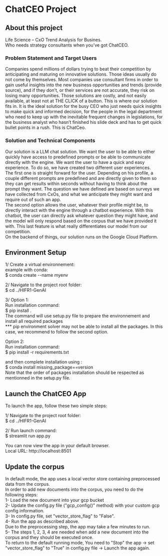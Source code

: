 # ChatCEO Project  

## About this project  
Life Science – CxO Trend Analysis for Busines.  
Who needs strategy consultants when you’ve got ChatCEO.    

### Problem Statement and Target Users  

Companies spend millions of dollars trying to beat their competition by anticipating and maturing on innovative solutions. Those ideas usually do not come by themselves. Most companies use consultant firms in order to gain useful insights into the new business opportunities and trends (provide source), and if they don’t, or their services are not accurate, they risk on losing many opportunities. Those solutions are costly, and not easily available, at least not at THE CLICK of a button. This is where our solution fits in. It is the ideal solution for the busy CEO who just needs quick insights to make quick and informed decision, for the people in the legal department who need to keep up with the inevitable frequent changes in legislations, for the business analyst who hasn’t finished his slide deck and has to get quick bullet points in a rush. This is ChatCeo.  

### Solution and Technical Components    

Our solution is a LLM chat solution. We want the user to be able to either quickly have access to predefined prompts or be able to communicate directly with the engine. We want the user to have a quick and easy experience. To do so, we have created two different user experiences.  
The first one is straight forward for the user. Depending on his profile, a couple different prompts are predefined and are directly given to them so they can get results within seconds without having to think about the prompt they want. The question we have defined are based on surveys we have collected from CxOs, and what we anticipate they might want and require out of such an app.  
The second option allows the user, whatever their profile might be, to directly interact with the engine through a chatbot experience. With this chatbot, the user can directly ask whatever question they might have, and the model will only respond based on the corpus that we have provided it with. This last feature is what really differentiates our model from our competition.  
On the backend of things, our solution runs on the Google Cloud Platform.  

## Environment Setup   

1/ Create a virtual environnement:   
example with conda:  
    $ conda create --name myenv  

2/ Navigate to the project root folder:  
    $ cd ../HIFR1-GenAI  

3/ 
Option 1:    
Run installation command:  
    $ pip install .  
The command will use setup.py file to prepare the environnement and install all required packages  
*** pip environment solver may not be able to install all the packages. In this case, we recommend to follow the second option.  

Option 2:  
Run installation command:  
    $ pip install -r requirements.txt  

and then complete installation using :  
    $ conda install missing_package==version  
Note that the order of packages installation should be respected as mentionned in the setup.py file.   

## Launch the ChatCEO App  

To launch the app, follow these two simple steps:  

1/ Navigate to the project root folder:   
    $ cd ../HIFR1-GenAI  

2/ Run launch command:  
    $ streamlit run app.py  

You can now view the app in your default browser.  
Local URL: http://localhost:8501  

## Update the corpus  

In default mode, the app uses a local vector store containing preprocessed data from the corpus.  
In order to add new documents into the corpus, you need to do the following steps:  
1- Load the new document into your gcp bucket  
2- Update the config.py file ("gcp_config()" method) with your custom gcp config information.   
3- In config.py file, set "vector_store_flag" to "False".  
4- Run the app as described above.    
Due to the preprocessing step, the app may take a few minutes to run.   
5- The steps 1, 2, 3, 4 are needed when add a new document into the corpus and they should be executed once.  
To return to the default running mode, You need to "Stop" the app -> set "vector_store_flag" to "True" in config.py file -> Launch the app again.   